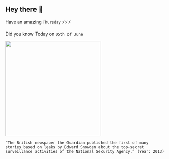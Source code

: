 ## Hey there 👋
Have an amazing `Thursday` ⚡⚡⚡

Did you know Today on `05th of June`
 
 [<img src="https://i.guim.co.uk/img/static/sys-images/Guardian/Pix/pictures/2013/6/23/1372015020195/Edward-Snowden-008.jpg?width=620&quality=45&auto=format&fit=max&dpr=2&s=2a65cd0c2780d0ca227c3136c5710633" width="300" />](https://www.theguardian.com/world/2013/jun/23/edward-snowden-nsa-files-timeline) 
 ```
“The British newspaper the Guardian published the first of many stories based on leaks by Edward Snowden about the top-secret surveillance activities of the National Security Agency.” (Year: 2013)
```
